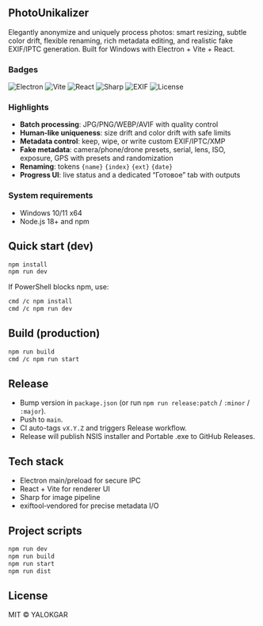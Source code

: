 ## PhotoUnikalizer

Elegantly anonymize and uniquely process photos: smart resizing, subtle color drift, flexible renaming, rich metadata editing, and realistic fake EXIF/IPTC generation. Built for Windows with Electron + Vite + React.

### Badges

![Electron](https://img.shields.io/badge/Electron-30.x-47848F?logo=electron&logoColor=white)
![Vite](https://img.shields.io/badge/Vite-5.x-646CFF?logo=vite&logoColor=white)
![React](https://img.shields.io/badge/React-18.x-149ECA?logo=react&logoColor=white)
![Sharp](https://img.shields.io/badge/Sharp-0.33-6E4A7E)
![EXIF](https://img.shields.io/badge/EXIF-exiftool--vendored-3B7DDD)
![License](https://img.shields.io/badge/License-MIT-22C55E)

### Highlights

- **Batch processing**: JPG/PNG/WEBP/AVIF with quality control
- **Human‑like uniqueness**: size drift and color drift with safe limits
- **Metadata control**: keep, wipe, or write custom EXIF/IPTC/XMP
- **Fake metadata**: camera/phone/drone presets, serial, lens, ISO, exposure, GPS with presets and randomization
- **Renaming**: tokens `{name}` `{index}` `{ext}` `{date}`
- **Progress UI**: live status and a dedicated “Готовое” tab with outputs

### System requirements

- Windows 10/11 x64
- Node.js 18+ and npm

## Quick start (dev)

```bash
npm install
npm run dev
```

If PowerShell blocks npm, use:

```bash
cmd /c npm install
cmd /c npm run dev
```

## Build (production)

```bash
npm run build
cmd /c npm run start
```

## Release

- Bump version in `package.json` (or run `npm run release:patch` / `:minor` / `:major`).
- Push to `main`.
- CI auto-tags `vX.Y.Z` and triggers Release workflow.
- Release will publish NSIS installer and Portable .exe to GitHub Releases.

## Tech stack

- Electron main/preload for secure IPC
- React + Vite for renderer UI
- Sharp for image pipeline
- exiftool‑vendored for precise metadata I/O

## Project scripts

```bash
npm run dev
npm run build
npm run start
npm run dist 
```

## License

MIT © YALOKGAR